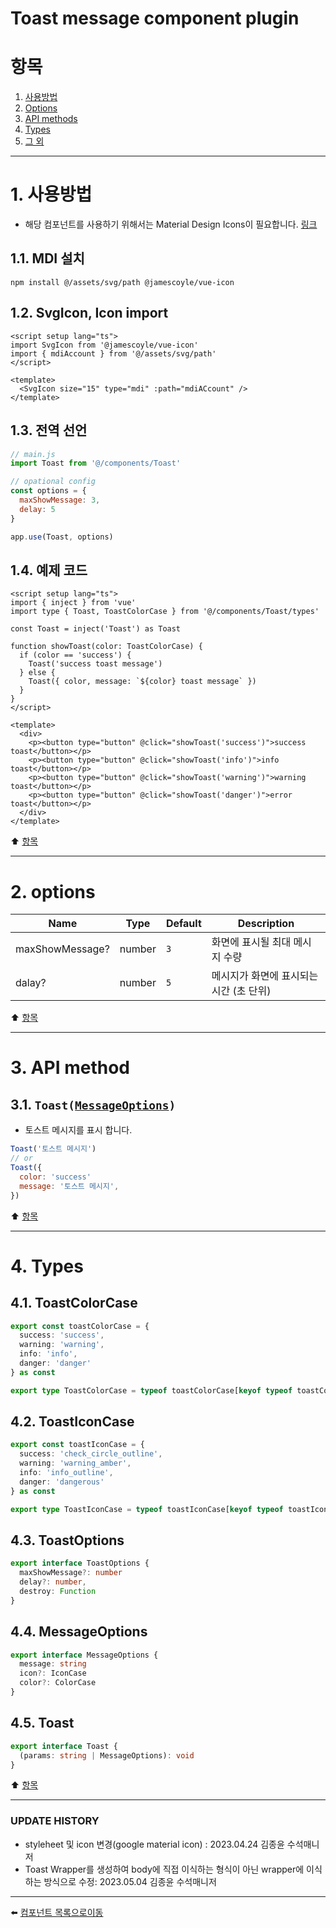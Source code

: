 # Toast message component plugin

# 항목

1. [사용방법](#1-사용방법)
2. [Options](#2-options)
3. [API methods](#3-api-method)
4. [Types](#4-types)
5. [그 외](#5-그-외)

---

# 1. 사용방법

* 해당 컴포넌트를 사용하기 위해서는 Material Design Icons이 필요합니다. [링크](https://pictogrammers.com/library/mdi/)

## 1.1. MDI 설치
```
npm install @/assets/svg/path @jamescoyle/vue-icon
```

## 1.2. SvgIcon, Icon import
```vue
<script setup lang="ts">
import SvgIcon from '@jamescoyle/vue-icon'
import { mdiAccount } from '@/assets/svg/path'
</script>

<template>
  <SvgIcon size="15" type="mdi" :path="mdiACcount" />
</template>
```

## 1.3. 전역 선언
```javascript
// main.js
import Toast from '@/components/Toast'

// opational config
const options = {
  maxShowMessage: 3,
  delay: 5
}

app.use(Toast, options)
```
## 1.4. 예제 코드
```vue
<script setup lang="ts">
import { inject } from 'vue'
import type { Toast, ToastColorCase } from '@/components/Toast/types'

const Toast = inject('Toast') as Toast

function showToast(color: ToastColorCase) {
  if (color == 'success') {
    Toast('success toast message')
  } else {
    Toast({ color, message: `${color} toast message` })
  }
}
</script>

<template>
  <div>
    <p><button type="button" @click="showToast('success')">success toast</button></p>
    <p><button type="button" @click="showToast('info')">info toast</button></p>
    <p><button type="button" @click="showToast('warning')">warning toast</button></p>
    <p><button type="button" @click="showToast('danger')">error toast</button></p>
  </div>
</template>
```

:arrow_up: [항목](#항목)

---

# 2. options
| Name | Type | Default | Description |
|-------|---- |---------|-------------|
| maxShowMessage? | number | <code>3</code> | 화면에 표시될 최대 메시지 수량 |
| dalay? | number | <code>5</code> | 메시지가 화면에 표시되는 시간 (초 단위) |

:arrow_up: [항목](#항목)

---

# 3. API method

## 3.1. <code>Toast([MessageOptions](#44-MessageOptions))</code>
* 토스트 메시지를 표시 합니다.
```javascript
Toast('토스트 메시지')
// or
Toast({
  color: 'success'
  message: '토스트 메시지',
})
```

:arrow_up: [항목](#항목)

---

# 4. Types

## 4.1. ToastColorCase
```typescript
export const toastColorCase = {
  success: 'success',
  warning: 'warning',
  info: 'info',
  danger: 'danger'
} as const

export type ToastColorCase = typeof toastColorCase[keyof typeof toastColorCase]
```

## 4.2. ToastIconCase
```typescript
export const toastIconCase = {
  success: 'check_circle_outline',
  warning: 'warning_amber',
  info: 'info_outline',
  danger: 'dangerous'
} as const

export type ToastIconCase = typeof toastIconCase[keyof typeof toastIconCase]
```

## 4.3. ToastOptions
```typescript
export interface ToastOptions {
  maxShowMessage?: number
  delay?: number,
  destroy: Function
}
```

## 4.4. MessageOptions
```typescript
export interface MessageOptions {
  message: string
  icon?: IconCase
  color?: ColorCase
}
```

## 4.5. Toast
```typescript
export interface Toast {
  (params: string | MessageOptions): void
}
```

:arrow_up: [항목](#항목)

---

### UPDATE HISTORY

* styleheet 및 icon 변경(google material icon) : 2023.04.24 김종윤 수석매니저
* Toast Wrapper를 생성하여 body에 직접 이식하는 형식이 아닌 wrapper에 이식 하는 방식으로 수정: 2023.05.04 김종윤 수석매니저

---

:arrow_left: [컴포넌트 목록으로이동](https://github.com/dream-insight/ts-vue3/components)